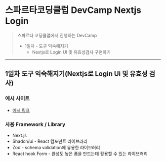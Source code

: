 # 스파르타코딩클럽 DevCamp Nextjs Login
> 스파르타 코딩클럽에서 진행하는 DevCamp
>  - 1일차 - 도구 익숙해지기
>    - Nextjs로 Login UI 및 유효성검사 구현하기

---
## 1일차 도구 익숙해지기(Nextjs로 Login Ui 및 유효성 검사)
### 예시 사이트
- [예시 링크](https://example.sparta-devcamp.com/)
### 사용 Framework / Library
- Next.js
- Shadcn/ui - React 컴포넌트 라이브러리
- Zod - schema validation에 유용한 라이브러리
- React hook Form - 완성도 높은 폼을 만드는데 활용할 수 있는 라이브러리


